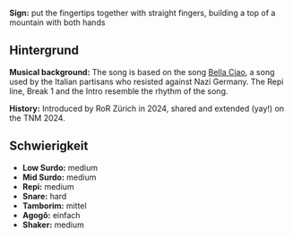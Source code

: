 **Sign:** put the fingertips together with straight fingers, building a top of a
mountain with both hands

## Hintergrund

**Musical background:** The song is based on the song [Bella
Ciao](https://en.wikipedia.org/wiki/Bella_ciao), a song used by the Italian
partisans who resisted against Nazi Germany. The Repi line, Break 1 and the
Intro resemble the rhythm of the song.

**History:** Introduced by RoR Zürich in 2024, shared and extended (yay!) on the
TNM 2024.

## Schwierigkeit

* **Low Surdo:** medium
* **Mid Surdo:** medium
* **Repi:** medium
* **Snare:** hard
* **Tamborim:** mittel
* **Agogô:** einfach
* **Shaker:** medium
